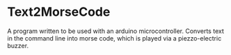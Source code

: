 Text2MorseCode
==============

A program written to be used with an arduino microcontroller. Converts text in the command line into morse code, which is played via a piezzo-electric buzzer.
